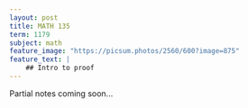 ```yaml
---
layout: post
title: MATH 135
term: 1179
subject: math
feature_image: "https://picsum.photos/2560/600?image=875"
feature_text: |
    ## Intro to proof
---
```


Partial notes coming soon...
